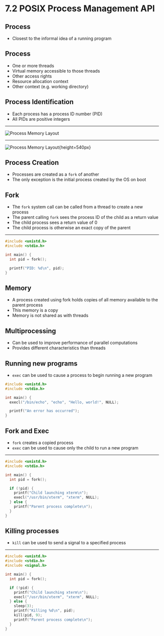 7.2 POSIX Process Management API
================================

Process
-------

- Closest to the informal idea of a running program

Process
-------

- One or more threads
- Virtual memory accessible to those threads
- Other access rights
- Resource allocation context
- Other context (e.g. working directory)

Process Identification
----------------------

- Each process has a process ID number (PID)
- All PIDs are positive integers

---

![Process Memory Layout](https://upload.wikimedia.org/wikipedia/commons/thumb/5/50/Program_memory_layout.pdf/page1-234px-Program_memory_layout.pdf.jpg)

---

![Process Memory Layout](https://i.stack.imgur.com/k4hPj.png){height=540px}

Process Creation
----------------

- Processes are created as a `fork` of another
- The only exception is the initial process created by the OS on boot

Fork
----

- The `fork` system call can be called from a thread to create a new process
- The parent calling `fork` sees the process ID of the child as a return value
- The child process sees a return value of 0
- The child process is otherwise an exact copy of the parent

---

```c
#include <unistd.h>
#include <stdio.h>

int main() {
  int pid = fork();

  printf("PID: %d\n", pid);
}
```

Memory
------

- A process created using fork holds copies of all memory available to the parent process
- This memory is a copy
- Memory is not shared as with threads

Multiprocessing
---------------

- Can be used to improve performance of parallel computations
- Provides different characteristics than threads

Running new programs
--------------------

- `exec` can be used to cause a process to begin running a new program

```c
#include <unistd.h>
#include <stdio.h>

int main() {
  execl("/bin/echo", "echo", "Hello, world!", NULL);

  printf("An error has occurred");
}
```

Fork and Exec
-------------

- `fork` creates a copied process
- `exec` can be used to cause only the child to run a new program

---

```c
#include <unistd.h>
#include <stdio.h>

int main() {
  int pid = fork();

  if (!pid) {
    printf("Child launching xterm\n");
    execl("/usr/bin/xterm", "xterm", NULL);
  } else {
    printf("Parent process complete\n");
  }
}
```

Killing processes
-----------------

- `kill` can be used to send a signal to a specified process

---

```c
#include <unistd.h>
#include <stdio.h>
#include <signal.h>

int main() {
  int pid = fork();

  if (!pid) {
    printf("Child launching xterm\n");
    execl("/usr/bin/xterm", "xterm", NULL);
  } else {
    sleep(3);
    printf("Killing %d\n", pid);
    kill(pid, 9);
    printf("Parent process complete\n");
  }
}
```
